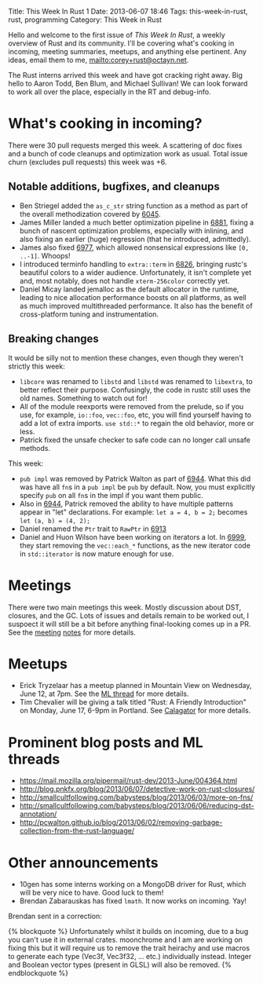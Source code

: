 Title: This Week In Rust 1
Date: 2013-06-07 18:46
Tags: this-week-in-rust, rust, programming
Category: This Week in Rust

Hello and welcome to the first issue of *This Week In Rust*, a weekly overview
of Rust and its community. I'll be covering what's cooking in incoming,
meeting summaries, meetups, and anything else pertinent. Any ideas, email them
to me, <mailto:corey+rust@octayn.net>.

The Rust interns arrived this week and have got cracking right away. Big hello
to Aaron Todd, Ben Blum, and Michael Sullivan! We can look forward to work all
over the place, especially in the RT and debug-info.

<!-- more -->

# What's cooking in incoming?

There were 30 pull requests merged this week. A scattering of doc fixes and a
bunch of code cleanups and optimization work as usual. Total issue churn
(excludes pull requests) this week was +6.

## Notable additions, bugfixes, and cleanups

- Ben Striegel added the `as_c_str` string function as a method as part of the
  overall methodization covered by [6045][is6045].
- James Miller landed a much better optimization pipeline in [6881][is6881],
  fixing a bunch of nascent optimization problems, especially with inlining,
  and also fixing an earlier (huge) regression (that he introduced,
  admittedly).
- James also fixed [6977][is6977], which allowed nonsensical expressions like `[0,
  ..-1]`. Whoops!
- I introduced terminfo handling to `extra::term` in [6826][is6826], bringing
  rustc's beautiful colors to a wider audience.  Unfortunately, it isn't
  complete yet and, most notably, does not handle `xterm-256color` correctly
  yet.
- Daniel Micay landed jemalloc as the default allocator in the runtime,
  leading to nice allocation performance boosts on all platforms, as well as
  much improved multithreaded performance. It also has the benefit of
  cross-platform tuning and instrumentation.

## Breaking changes

It would be silly not to mention these changes, even though they weren't
strictly this week:

- `libcore` was renamed to `libstd` and `libstd` was renamed to `libextra`, to
  better reflect their purpose. Confusingly, the code in rustc still uses the
  old names. Something to watch out for!
- All of the module reexports were removed from the prelude, so if you use,
  for example, `io::foo`, `vec::foo`, etc, you will find yourself having to
  add a lot of extra imports. `use std::*` to regain the old behavior,
  more or less.
- Patrick fixed the unsafe checker to safe code can no longer call unsafe
  methods.

This week:

- `pub impl` was removed by Patrick Walton as part of [6944][is6944]. What
  this did was have all `fn`s in a `pub impl` be `pub` by default. Now, you
  must explicitly specify `pub` on all `fn`s in the impl if you want them
  public.
- Also in [6944][is6944], Patrick removed the ability to have multiple
  patterns appear in "let" declarations. For example: `let a = 4, b = 2;`
  becomes `let (a, b) = (4, 2);`
- Daniel renamed the `Ptr` trait to `RawPtr` in [6913][is6913]
- Daniel and Huon Wilson have been working on iterators a lot. In
  [6999][is6999], they start removing the `vec::each_*` functions, as the new
  iterator code in `std::iterator` is now mature enough for use.

# Meetings

There were two main meetings this week. Mostly discussion about DST, closures,
and the GC. Lots of issues and details remain to be worked out, I suspoect it
will still be a bit before anything final-looking comes up in a PR. See the
[meeting][mtg1] [notes][mtg2] for more details.

# Meetups

- Erick Tryzelaar has a meetup planned in Mountain View on Wednesday, June 12,
  at 7pm. See the [ML thread][sanfran] for more details.
- Tim Chevalier will be giving a talk titled "Rust: A Friendly Introduction"
  on Monday, June 17, 6-9pm in Portland. See [Calagator][rafi] for more details.

# Prominent blog posts and ML threads

- <https://mail.mozilla.org/pipermail/rust-dev/2013-June/004364.html>
- <http://blog.pnkfx.org/blog/2013/06/07/detective-work-on-rust-closures/>
- <http://smallcultfollowing.com/babysteps/blog/2013/06/03/more-on-fns/>
- <http://smallcultfollowing.com/babysteps/blog/2013/06/06/reducing-dst-annotation/>
- <http://pcwalton.github.io/blog/2013/06/02/removing-garbage-collection-from-the-rust-language/>

# Other announcements

- 10gen has some interns working on a MongoDB driver for Rust, which will be
  very nice to have. Good luck to them!
- Brendan Zabarauskas has fixed `lmath`. It now works on incoming. Yay!

Brendan sent in a correction:

{% blockquote %}
Unfortunately whilst it builds on incoming, due to a bug you can't use it in
external crates. moonchrome and I am are working on fixing this but it will
require us to remove the trait heirachy and use macros to generate each type
(Vec3f, Vec3f32, ... etc.) individually instead. Integer and Boolean vector
types (present in GLSL) will also be removed.
{% endblockquote %}

[is6045]: https://github.com/mozilla/rust/issues/6045
[is6881]: https://github.com/mozilla/rust/pull/6881
[is6977]: https://github.com/mozilla/rust/issues/6977
[is6826]: https://github.com/mozilla/rust/pull/6826
[is6944]: https://github.com/mozilla/rust/pull/6944
[is6913]: https://github.com/mozilla/rust/pull/6913
[mtg1]: https://github.com/mozilla/rust/wiki/Meeting-weekly-2013-06-04
[mtg2]: https://github.com/mozilla/rust/wiki/Meeting-2013-06-07
[rafi]: http://calagator.org/events/1250464376
[sanfran]: https://mail.mozilla.org/pipermail/rust-dev/2013-June/004356.html
[is6999]: https://github.com/mozilla/rust/pull/6999
